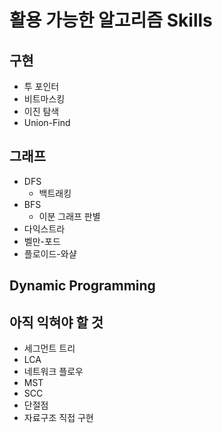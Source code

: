 # 활용 가능한 알고리즘 Skills

## 구현

- 투 포인터
- 비트마스킹
- 이진 탐색
- Union-Find

## 그래프

- DFS
  - 백트래킹
- BFS
  - 이분 그래프 판별
- 다익스트라
- 벨만-포드
- 플로이드-와샬

## Dynamic Programming





## 아직 익혀야 할 것

- 세그먼트 트리
- LCA
- 네트워크 플로우
- MST
- SCC
- 단절점
- 자료구조 직접 구현